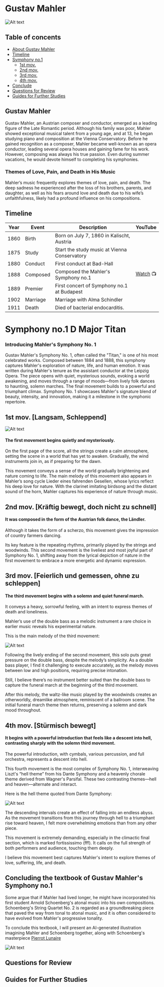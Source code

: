 # Gustav Mahler
![Alt text](https://github.com/user-attachments/assets/7d53f50e-c8c2-476d-8c11-f7301c55dca2)

## Table of concents

 - [About Gustav Mahler](#gustav-mahler)
 - [Timeline](#timeline)
 - [Symphony no.1](#symphony-no1-d-major-titan)
   - [1st mov.](#1st-mov-langsam-schleppend)
   - [2nd mov.](#2nd-mov-kräftig-bewegt-doch-nicht-zu-schnell)
   - [3rd mov.](#3rd-mov-feierlich-und-gemessen-ohne-zu-schleppen)
   - [4th mov.](#4th-mov-stürmisch-bewegt)
 - [Conclude](#concluding-the-textbook-of-gustav-mahlers-symphony-no1)
 - [Questions for Review](#questions-for-review)
 - [Guides for Further Studies](#guides-for-further-studies)


## Gustav Mahler

Gustav Mahler, an Austrian composer and conductor, emerged as a leading figure of the Late Romantic period. Although his family was poor, Mahler showed exceptional musical talent from a young age, and at 13, he began studying piano and composition at the Vienna Conservatory. Before he gained recognition as a composer, Mahler became well-known as an opera conductor, leading several opera houses and gaining fame for his work. However, composing was always his true passion. Even during summer vacations, he would devote himself to completing his symphonies.   

### Themes of Love, Pain, and Death in His Music   

Mahler’s music frequently explores themes of love, pain, and death. The deep sadness he experienced after the loss of his brothers, parents, and daughter, as well as his fears around love and death due to his wife’s unfaithfulness, likely had a profound influence on his compositions.   


## Timeline

| Year | Event    | Description                                  | YouTube |
| ---- | -------- | -------------------------------------------- | ------- |
| 1860 | Birth    | Born on July 7, 1860 in Kalischt, Austria    |         |
| 1875 | Study    | Start the study music at Vienna Conservatory |         |
| 1880 | Conduct  | First conduct at Bad-Hall                    |         |
| 1888 | Composed | Composed the Mahler's Symphony no.1          | [Watch](https://youtu.be/4XbHLFkg_Mw?si=W8AQzkD3ie0Ekg10) :tv: |
| 1889 | Premier  | First concert of Symphony no.1 at Budapest   |         |
| 1902 | Marriage | Marriage with Alma Schindler                 |         |
| 1911 | Death    | Died of bacterial endocarditis.              |         |

# Symphony no.1 D Major Titan

### Introducing Mahler's Symphony No. 1   

Gustav Mahler's Symphony No. 1, often called the "Titan," is one of his most celebrated works. Composed between 1884 and 1888, this symphony captures Mahler's exploration of nature, life, and human emotion. It was written during Mahler's tenure as the assistant conductor at the Leipzig Opera. The piece opens with quiet, mysterious sounds, evoking a world awakening, and moves through a range of moods—from lively folk dances to haunting, solemn marches. The final movement builds to a powerful and triumphant climax. Symphony No. 1 showcases Mahler's signature blend of beauty, intensity, and innovation, making it a milestone in the symphonic repertoire.


## 1st mov. [Langsam, Schleppend]
![Alt text](https://github.com/user-attachments/assets/564e7eba-334d-4b1a-aaaf-6150af23f269)

#### The first movement begins quietly and mysteriously.

On the first page of the score, all the strings create a calm atmosphere, setting the scene in a world that has yet to awaken. Gradually, the wind instruments join in, as if preparing for the dawn.   

This movement conveys a sense of the world gradually brightening and nature coming to life. The main melody of this movement also appears in Mahler’s song cycle Lieder eines fahrenden Gesellen, whose lyrics reflect his deep love for nature. With the clarinet imitating birdsong and the distant sound of the horn, Mahler captures his experience of nature through music.

## 2nd mov. [Kräftig bewegt, doch nicht zu schnell]

#### It was composed in the form of the Austrian folk dance, the Ländler.   

Although it takes the form of a scherzo, this movement gives the impression of country farmers dancing.   

Its key feature is the repeating rhythms, primarily played by the strings and woodwinds. This second movement is the liveliest and most joyful part of Symphony No. 1, shifting away from the lyrical depiction of nature in the first movement to embrace a more energetic and dynamic expression.

## 3rd mov. [Feierlich und gemessen, ohne zu schleppen]

#### The third movement begins with a solemn and quiet funeral march.   

It conveys a heavy, sorrowful feeling, with an intent to express themes of death and loneliness.   

Mahler’s use of the double bass as a melodic instrument a rare choice in earlier music reveals his experimental nature.   

This is the main melody of the third movement:   

![Alt text](https://github.com/user-attachments/assets/421bfc0a-8bd7-47e1-a1c5-6dc63e99e650)

Following the lively ending of the second movement, this solo puts great pressure on the double bass, despite the melody’s simplicity. As a double bass player, I find it challenging to execute accurately, as the melody moves between low and high positions, requiring precise intonation.   

Still, I believe there’s no instrument better suited than the double bass to capture the funeral march at the beginning of the third movement.   

After this melody, the waltz-like music played by the woodwinds creates an otherworldly, dreamlike atmosphere, reminiscent of a ballroom scene. The initial funeral march theme then returns, preserving a solemn and dark mood throughout.   

## 4th mov. [Stürmisch bewegt]

#### It begins with a powerful introduction that feels like a descent into hell, contrasting sharply with the solemn third movement. 

The powerful introduction, with cymbals, various percussion, and full orchestra, represents a descent into hell.   

This fourth movement is the most complex of Symphony No. 1, interweaving Liszt's “hell theme” from his Dante Symphony and a heavenly chorale theme derived from Wagner's Parsifal. These two contrasting themes—hell and heaven—alternate and interact.   

Here is the hell theme quoted from Dante Symphony:   

![Alt text](https://github.com/user-attachments/assets/32192e9a-f235-43b7-8774-4e5d4a4f5d1c)

The descending intervals create an effect of falling into an endless abyss. As the movement transitions from this journey through hell to a triumphant rise toward heaven, I felt more overwhelming emotions than from any other piece.   

This movement is extremely demanding, especially in the climactic final section, which is marked fortississimo (fff). It calls on the full strength of both performers and audience, touching them deeply.   

I believe this movement best captures Mahler's intent to explore themes of love, suffering, life, and death.   

## Concluding the textbook of Gustav Mahler's Symphony no.1   

Some argue that if Mahler had lived longer, he might have incorporated his first student Arnold Schoenberg's atonal music into his own compositions. Schoenberg's String Quartet No. 2 is regarded as a groundbreaking piece that paved the way from tonal to atonal music, and it is often considered to have evolved from Mahler's progressive tonality.   

To conclude this textbook, I will present an AI-generated illustration imagining Mahler and Schoenberg together, along with Schoenberg's masterpiece [Pierrot Lunaire](schonberg-pierro-lunaire.md)

![Alt text](https://github.com/user-attachments/assets/0d762611-b125-40ba-a80e-223a8f0e81ab)


## Questions for Review

## Guides for Further Studies
